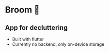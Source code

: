 # Broom 🧹

## App for decluttering

- Built with flutter
- Currently no backend, only on-device storage
